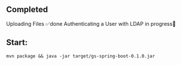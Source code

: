 ## Completed

Uploading Files ✅done
Authenticating a User with LDAP in progress🚀

## Start:

```mvn package && java -jar target/gs-spring-boot-0.1.0.jar```